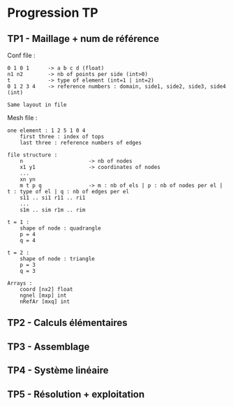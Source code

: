 # Progression TP

## TP1 - Maillage + num de référence

Conf file :

    0 1 0 1      -> a b c d (float)
    n1 n2        -> nb of points per side (int>0)
    t            -> type of element (int=1 | int=2)
    0 1 2 3 4    -> reference numbers : domain, side1, side2, side3, side4 (int)

    Same layout in file

Mesh file :

    one element : 1 2 5 1 0 4
        first three : index of tops
        last three : reference numbers of edges

    file structure :
        n                     -> nb of nodes
        x1 y1                 -> coordinates of nodes  
        ...
        xn yn
        m t p q               -> m : nb of els | p : nb of nodes per el | t : type of el | q : nb of edges per el
        s11 .. si1 r11 .. ri1
        ...
        s1m .. sim r1m .. rim

    t = 1 : 
        shape of node : quadrangle
        p = 4
        q = 4

    t = 2 :
        shape of node : triangle
        p = 3
        q = 3

    Arrays :
        coord [nx2] float
        ngnel [mxp] int
        nRefAr [mxq] int

## TP2 - Calculs élémentaires

## TP3 - Assemblage

## TP4 - Système linéaire

## TP5 - Résolution + exploitation